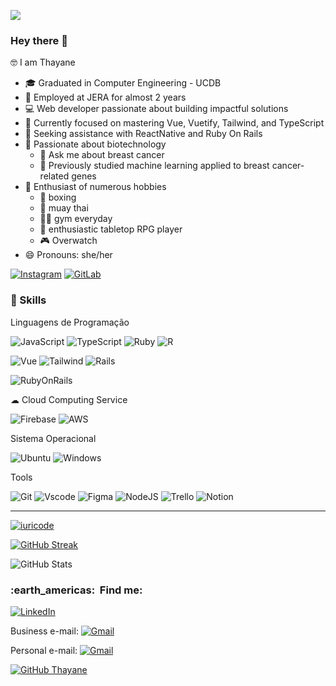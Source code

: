 ![](https://komarev.com/ghpvc/?username=thayanebatistas&color=006bed)

### Hey there 👋
🤓 I am Thayane

- 🎓 Graduated in Computer Engineering - UCDB
- 💼 Employed at JERA for almost 2 years
- 💻 Web developer passionate about building impactful solutions
- 🔨 Currently focused on mastering Vue, Vuetify, Tailwind, and TypeScript
- 🤔 Seeking assistance with ReactNative and Ruby On Rails
- 🧬 Passionate about biotechnology
  - 💬 Ask me about breast cancer
  - 👯  Previously studied machine learning applied to breast cancer-related genes
- 🎈 Enthusiast of numerous hobbies
  - 🥊 boxing
  - 🤼 muay thai
  - 🏋️‍♀️ gym everyday
  - 🎲 enthusiastic tabletop RPG player
  - 🎮 Overwatch
- 😄 Pronouns: she/her

[![Instagram](https://img.shields.io/badge/-Instagram-%23E4405F?style=for-the-badge&logo=instagram&logoColor=white)](https://www.instagram.com/thayanebatista/)
[![GitLab](https://img.shields.io/badge/GitLab-330F63?style=for-the-badge&logo=gitlab&logoColor=white)](https://gitlab.com/thayane)

<h3> 🚀 Skills </h3>

Linguagens de Programação

![JavaScript](https://img.shields.io/badge/JavaScript-F7DF1E?style=for-the-badge&logo=javascript&logoColor=black)
![TypeScript](https://img.shields.io/badge/TypeScript-007ACC?style=for-the-badge&logo=typescript&logoColor=white)
![Ruby](https://img.shields.io/badge/Ruby-CC342D?style=for-the-badge&logo=ruby&logoColor=white)
![R](https://img.shields.io/badge/R-276DC3?style=for-the-badge&logo=r&logoColor=white)

![Vue](https://img.shields.io/badge/vuejs-%2335495e.svg?style=for-the-badge&logo=vuedotjs&logoColor=%234FC08D)
![Tailwind](https://img.shields.io/badge/tailwindcss-%2338B2AC.svg?style=for-the-badge&logo=tailwind-css&logoColor=white)
![Rails](https://img.shields.io/badge/rails-%23CC0000.svg?style=for-the-badge&logo=ruby-on-rails&logoColor=white)

![RubyOnRails](https://img.shields.io/badge/Ruby_on_Rails-CC0000?style=for-the-badge&logo=ruby-on-rails&logoColor=white)


☁ Cloud Computing Service

![Firebase](https://img.shields.io/badge/MySQL-000?style=for-the-badge&logo=firebase&logoColor=ffca28)
![AWS](https://img.shields.io/badge/AWS-000.svg?style=for-the-badge&logo=amazon-aws&logoColor=white)

Sistema Operacional

![Ubuntu](https://img.shields.io/badge/Ubuntu-35495E?style=for-the-badge&logo=ubuntu&logoColor=2CA5E0)
![Windows](https://img.shields.io/badge/Windows-000?style=for-the-badge&logo=windows&logoColor=2CA5E0)

Tools

![Git](https://img.shields.io/badge/GIT-E44C30?style=for-the-badge&logo=git&logoColor=white)
![Vscode](https://img.shields.io/badge/Vscode-007ACC?style=for-the-badge&logo=visual-studio-code&logoColor=white)
![Figma](https://img.shields.io/badge/Figma-696969?style=for-the-badge&logo=figma&logoColor=figma)
![NodeJS](https://img.shields.io/badge/node.js-6DA55F?style=for-the-badge&logo=node.js&logoColor=white)
![Trello](https://img.shields.io/badge/Trello-0052CC?style=for-the-badge&logo=trello&logoColor=white)
![Notion](https://img.shields.io/badge/Notion-000000?style=for-the-badge&logo=notion&logoColor=white)

---

<!-- [![iuricode](https://github-readme-stats.vercel.app/api?username=thayanebatista&theme=dark)](https://github.com/thayanebatista/) -->
[![iuricode](https://github-readme-stats.vercel.app/api/top-langs/?username=thayanebatista&hide=html&layout=compact&theme=dark)](https://github.com/thayanebatista/)

[![GitHub Streak](https://streak-stats.demolab.com?user=thayanebatista&theme=modern-lilac&mode=weekly)](https://git.io/streak-stats)

![GitHub Stats](https://github-readme-stats.vercel.app/api?username=thayanebatista&theme=transparent&bg_color=000&border_color=30A3DC&show_icons=true&icon_color=30A3DC&title_color=E94D5F&text_color=FFF)


<h3> :earth_americas: &nbsp;Find me: </h3> 

[![LinkedIn](https://img.shields.io/badge/LinkedIn-0077B5?style=for-the-badge&logo=linkedin&logoColor=white)](https://www.linkedin.com/in/thayanebatista/)

Business e-mail: [![Gmail](https://img.shields.io/badge/Gmail-333333?style=for-the-badge&logo=gmail&logoColor=red)](mailto:thayane@jera.com.br)

Personal e-mail: [![Gmail](https://img.shields.io/badge/Gmail-333333?style=for-the-badge&logo=gmail&logoColor=red)](mailto:thayane.batista.ec@gmail.com)

[![GitHub Thayane]( https://img.shields.io/github/followers/VanessaSwerts?label=follow&style=social)](https://github.com/thayanebatista)


<!--
badges:
https://github.com/digitalinnovationone/dio-lab-open-source/blob/main/utils/badges/badges.md
-->
